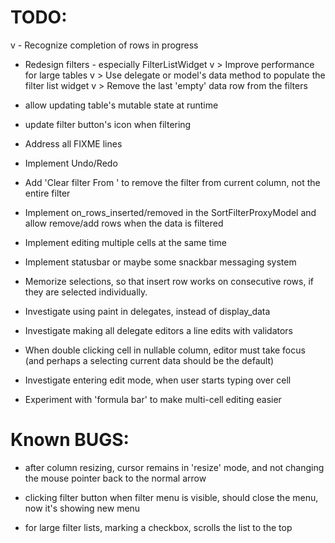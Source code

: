 # TODO: 

v - Recognize completion of rows in progress

- Redesign filters - especially FilterListWidget
v   > Improve performance for large tables
v   > Use delegate or model's data method to populate the filter list widget
v   > Remove the last 'empty' data row from the filters

- allow updating table's mutable state at runtime

- update filter button's icon when filtering

- Address all FIXME lines

- Implement Undo/Redo

- Add 'Clear filter From <column name>' to remove the filter from current column, not the entire filter

- Implement on_rows_inserted/removed in the SortFilterProxyModel and allow remove/add
  rows when the data is filtered

- Implement editing multiple cells at the same time

- Implement statusbar or maybe some snackbar messaging system

- Memorize selections, so that insert row works on consecutive rows, 
  if they are selected individually.

- Investigate using paint in delegates, instead of display_data

- Investigate making all delegate editors a line edits with validators

- When double clicking cell in nullable column, editor must take focus 
  (and perhaps a selecting current data should be the default)

- Investigate entering edit mode, when user starts typing over cell

- Experiment with 'formula bar' to make multi-cell editing easier

# Known BUGS:

- after column resizing, cursor remains in 'resize' mode, 
  and not changing the mouse pointer back to the normal arrow
  
- clicking filter button when filter menu is visible, should close the menu, now it's
  showing new menu

- for large filter lists, marking a checkbox, scrolls the list to the top

